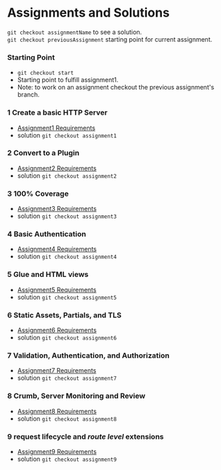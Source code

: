 # Assignments and Solutions

`git checkout assignmentName` to see a solution.<br/>
`git checkout previousAssignment` starting point for current assignment.

### Starting Point
* `git checkout start`
* Starting point to fulfill assignment1.
* Note: to work on an assignment checkout the previous assignment's branch.

### 1 Create a basic HTTP Server
* [Assignment1 Requirements](../assignments/a0.0.1.md)
* solution `git checkout assignment1`

### 2 Convert to a Plugin
* [Assignment2 Requirements](../assignments/a0.0.2.md)
* solution `git checkout assignment2`

### 3 100% Coverage
* [Assignment3 Requirements](../assignments/a0.0.3.md)
* solution `git checkout assignment3`

### 4 Basic Authentication
* [Assignment4 Requirements](../assignments/a0.0.4.md)
* solution `git checkout assignment4`

### 5 Glue and HTML views
* [Assignment5 Requirements](../assignments/a0.0.5.md)
* solution `git checkout assignment5`

### 6 Static Assets, Partials, and TLS
* [Assignment6 Requirements](../assignments/a0.0.6.md)
* solution `git checkout assignment6`

### 7 Validation, Authentication, and Authorization
* [Assignment7 Requirements](../assignments/a0.0.7.md)
* solution `git checkout assignment7`

### 8 Crumb, Server Monitoring and Review
* [Assignment8 Requirements](../assignments/a0.0.8.md)
* solution `git checkout assignment8`

### 9 request lifecycle and *route level* extensions
* [Assignment9 Requirements](../assignments/a0.0.9.md)
* solution `git checkout assignment9`

